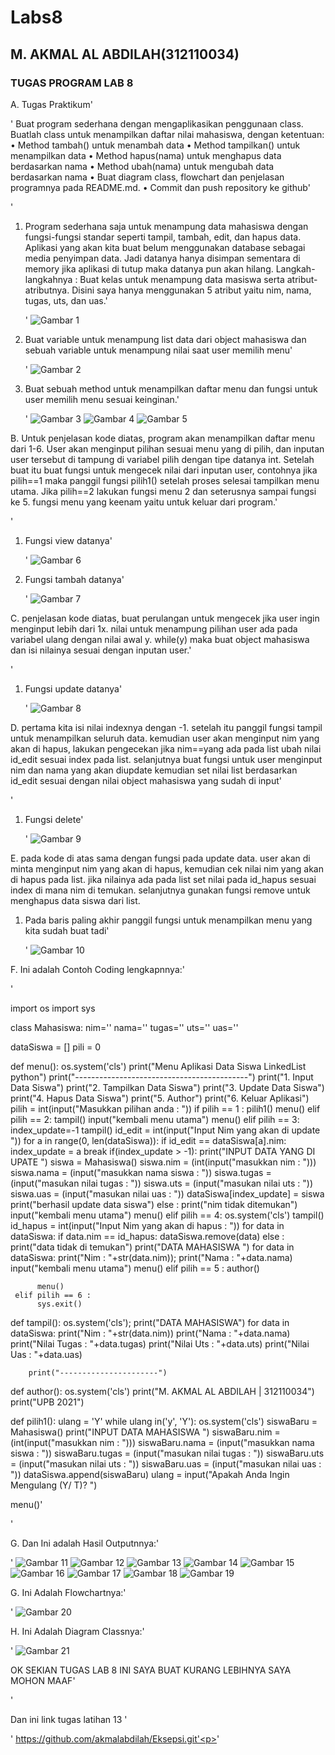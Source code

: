 # Labs8
## M. AKMAL AL ABDILAH(312110034)
### TUGAS PROGRAM LAB 8

A. Tugas Praktikum'<P>'
Buat program sederhana dengan mengaplikasikan penggunaan class. Buatlah 
class untuk menampilkan daftar nilai mahasiswa, dengan ketentuan:
• Method tambah() untuk menambah data
• Method tampilkan() untuk menampilkan data
• Method hapus(nama) untuk menghapus data berdasarkan nama
• Method ubah(nama) untuk mengubah data berdasarkan nama
• Buat diagram class, flowchart dan penjelasan programnya pada 
README.md.
• Commit dan push repository ke github'<P>'

1. Program sederhana saja untuk menampung data mahasiswa dengan fungsi-fungsi standar seperti tampil, tambah, edit,  dan hapus data. Aplikasi yang akan kita buat belum menggunakan database sebagai media penyimpan data. Jadi datanya hanya disimpan sementara di memory jika aplikasi di tutup maka datanya pun akan hilang.
Langkah-langkahnya :
Buat kelas untuk menampung data masiswa serta atribut-atributnya. Disini saya hanya menggunakan 5 atribut yaitu nim, nama, tugas, uts, dan uas.'<p>'
![Gambar 1](screenshoot/s1.JPG)

2. Buat variable untuk menampung list data dari object mahasiswa dan sebuah variable untuk menampung nilai saat user memilih menu'<p>'
![Gambar 2](screenshoot/s2.JPG)

3. Buat sebuah method untuk menampilkan daftar menu dan fungsi untuk user memilih menu sesuai keinginan.'<p>'
![Gambar 3](screenshoot/s3.JPG)
![Gambar 4](screenshoot/s4.JPG)
![Gambar 5](screenshoot/s5.JPG)

B.  Untuk penjelasan kode diatas, program akan menampilkan daftar menu dari 1-6. User akan menginput pilihan sesuai menu yang di pilih, dan inputan user tersebut di tampung di variabel pilih dengan tipe datanya int.
Setelah buat itu buat fungsi untuk mengecek nilai dari inputan user, contohnya jika pilih==1 maka panggil fungsi pilih1() setelah proses selesai tampilkan menu utama. Jika pilih==2 lakukan fungsi menu 2 dan seterusnya sampai fungsi ke 5. fungsi menu yang keenam yaitu untuk keluar dari program.'<p>'

1. Fungsi view datanya'<p>'
![Gambar 6](screenshoot/s6.JPG)

2. Fungsi tambah datanya'<p>'
![Gambar 7](screenshoot/s7.JPG)

C. penjelasan kode diatas, buat perulangan untuk mengecek jika user ingin menginput lebih dari 1x. nilai untuk menampung pilihan user ada pada variabel ulang dengan nilai awal y. while(y) maka buat object mahasiswa dan isi nilainya sesuai dengan inputan user.'<P>'

1. Fungsi update datanya'<P>'
![Gambar 8](screenshoot/s8.JPG)

D. pertama kita isi nilai indexnya dengan -1. setelah itu panggil fungsi tampil untuk menampilkan seluruh data. kemudian user akan menginput nim yang akan di hapus, lakukan pengecekan jika nim==yang ada pada list ubah nilai id_edit sesuai index pada list. selanjutnya buat fungsi untuk user menginput nim dan nama yang akan diupdate kemudian set nilai list berdasarkan id_edit sesuai dengan nilai object mahasiswa yang sudah di input'<P>'

1. Fungsi delete'<P>'
![Gambar 9](screenshoot/s9.JPG)

E. pada kode di atas sama dengan fungsi pada update data. user akan di minta menginput nim yang akan di hapus, kemudian cek nilai nim yang akan di hapus pada list. jika nilainya ada pada list set nilai pada id_hapus sesuai index di mana nim di temukan. selanjutnya gunakan fungsi remove untuk menghapus data siswa dari list.

1. Pada baris paling akhir panggil fungsi untuk menampilkan menu yang kita sudah buat tadi'<P>'
![Gambar 10](screenshoot/s10.JPG)

F. Ini adalah Contoh Coding lengkapnnya:'<p>'

import os
import sys

class Mahasiswa:
 nim=''
 nama=''
 tugas=''
 uts=''
 uas=''

dataSiswa = []
pili = 0

def menu():
     os.system('cls')
     print("Menu Aplikasi Data Siswa LinkedList python")
     print("-------------------------------------------")
     print("1. Input Data Siswa")
     print("2. Tampilkan Data Siswa")
     print("3. Update Data Siswa")
     print("4. Hapus Data Siswa")
     print("5. Author")
     print("6. Keluar Aplikasi")
     pilih = int(input("Masukkan pilihan anda : "))
     if pilih == 1 :
          pilih1()
          menu()
     elif pilih == 2:
          tampil()
          input("kembali menu utama")
          menu()
     elif pilih == 3:
          index_update=-1
          tampil()
          id_edit = int(input("Input Nim yang akan di update "))
          for a in range(0, len(dataSiswa)):
               if id_edit == dataSiswa[a].nim:
                    index_update = a
                    break
          if(index_update > -1):
               print("INPUT DATA YANG DI UPATE ")
               siswa = Mahasiswa()
               siswa.nim = (int(input("masukkan nim : ")))
               siswa.nama = (input("masukkan nama siswa : "))
               siswa.tugas = (input("masukan nilai tugas : "))
               siswa.uts = (input("masukan nilai uts : "))
               siswa.uas = (input("masukan nilai uas : "))
               dataSiswa[index_update] = siswa
               print("berhasil update data siswa")
          else : print("nim tidak ditemukan")
          input("kembali menu utama")
          menu()
     elif pilih == 4:
                os.system('cls')
                tampil()
                id_hapus = int(input("Input Nim yang akan di hapus : "))
                for data in dataSiswa:
                    if data.nim == id_hapus:
                         dataSiswa.remove(data)
                    else :
                         print("data tidak di temukan")
                print("DATA MAHASISWA ")
                for data in dataSiswa:
                    print("Nim : "+str(data.nim));
                    print("Nama  : "+data.nama)
                input("kembali menu utama")
                menu()
     elif pilih == 5 :
          author()
          
          menu()
     elif pilih == 6 :
          sys.exit()

def tampil():
	os.system('cls');
	print("DATA MAHASISWA")
	for data in dataSiswa:
		print("Nim : "+str(data.nim)) 
		print("Nama : "+data.nama)
		print("Nilai Tugas : "+data.tugas)
		print("Nilai Uts : "+data.uts)
		print("Nilai Uas : "+data.uas)
		
		print("----------------------")
		
def author():
	os.system('cls')
	print("M. AKMAL AL ABDILAH | 312110034")
	print("UPB 2021")

def pilih1():
	ulang = 'Y'
	while ulang in('y', 'Y'):
		os.system('cls')
		siswaBaru = Mahasiswa() 
		print("INPUT DATA MAHASISWA ") 
		siswaBaru.nim = (int(input("masukkan nim : "))) 
		siswaBaru.nama = (input("masukkan nama siswa : "))
		siswaBaru.tugas = (input("masukan nilai tugas : "))
		siswaBaru.uts = (input("masukan nilai uts : "))
		siswaBaru.uas = (input("masukan nilai uas : "))
		dataSiswa.append(siswaBaru) 
		ulang = input("Apakah Anda Ingin Mengulang (Y/ T)? ")		

menu()'<p>'

G. Dan Ini adalah Hasil Outputnnya:'<p>'
![Gambar 11](screenshoot/s11.JPG)
![Gambar 12](screenshoot/s12.JPG)
![Gambar 13](screenshoot/s13.JPG)
![Gambar 14](screenshoot/s14.JPG)
![Gambar 15](screenshoot/s15.JPG)
![Gambar 16](screenshoot/s16.JPG)
![Gambar 17](screenshoot/s17.JPG)
![Gambar 18](screenshoot/s18.JPG)
![Gambar 19](screenshoot/s19.JPG)

G. Ini Adalah Flowchartnya:'<p>'
![Gambar 20](screenshoot/s20.JPG)

H. Ini Adalah Diagram Classnya:'<p>'
![Gambar 21](screenshoot/s21.JPG)

OK SEKIAN TUGAS LAB 8 INI SAYA BUAT KURANG LEBIHNYA SAYA MOHON MAAF'<P>'

Dan ini link tugas latihan 13 '<p>'
https://github.com/akmalabdilah/Eksepsi.git'<p>'

    












